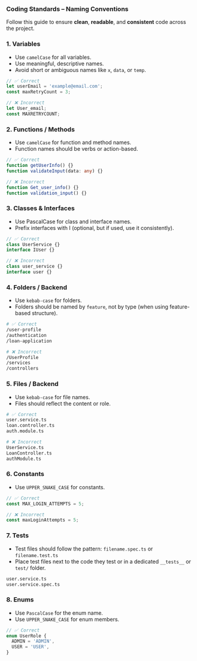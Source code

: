 ### Coding Standards – Naming Conventions
Follow this guide to ensure **clean**, **readable**, and **consistent** code across the project.

### 1. Variables
- Use `camelCase` for all variables.
- Use meaningful, descriptive names.
- Avoid short or ambiguous names like `x`, `data`, or `temp`.

```ts
// ✅ Correct
let userEmail = 'example@email.com';
const maxRetryCount = 3;

// ❌ Incorrect
let User_email;
const MAXRETRYCOUNT;
```

### 2. Functions / Methods
- Use `camelCase` for function and method names.
- Function names should be verbs or action-based.

```ts
// ✅ Correct
function getUserInfo() {}
function validateInput(data: any) {}

// ❌ Incorrect
function Get_user_info() {}
function validation_input() {}
```

### 3. Classes & Interfaces
- Use PascalCase for class and interface names.
- Prefix interfaces with I (optional, but if used, use it consistently).

```ts
// ✅ Correct
class UserService {}
interface IUser {}

// ❌ Incorrect
class user_service {}
interface user {}
```

### 4. Folders / Backend
- Use `kebab-case` for folders.
- Folders should be named by `feature`, not by type (when using feature-based structure).

```bash
# ✅ Correct
/user-profile
/authentication
/loan-application

# ❌ Incorrect
/UserProfile
/services
/controllers
```

### 5. Files / Backend
- Use `kebab-case` for file names.
- Files should reflect the content or role.

```bash
# ✅ Correct
user.service.ts
loan.controller.ts
auth.module.ts

# ❌ Incorrect
UserService.ts
LoanController.ts
authModule.ts
```

### 6. Constants
- Use `UPPER_SNAKE_CASE` for constants.

```ts
// ✅ Correct
const MAX_LOGIN_ATTEMPTS = 5;

// ❌ Incorrect
const maxLoginAttempts = 5;
```

### 7. Tests
- Test files should follow the pattern: `filename.spec.ts` or `filename.test.ts`
- Place test files next to the code they test or in a dedicated `__tests__` or `test/` folder.

```bash
user.service.ts
user.service.spec.ts
```

### 8. Enums
- Use `PascalCase` for the enum name.
- Use `UPPER_SNAKE_CASE` for enum members.

```ts
// ✅ Correct
enum UserRole {
  ADMIN = 'ADMIN',
  USER = 'USER',
}
```

